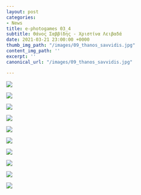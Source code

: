 ```yaml
---
layout: post
categories:
- News
title: e-photogames 03_4
subtitle: Θάνος Σαββίδης - Χριστίνα Λειβαδά
date: 2021-03-21 23:00:00 +0000
thumb_img_path: "/images/09_thanos_savvidis.jpg"
content_img_path: ''
excerpt: ''
canonical_url: "/images/09_thanos_savvidis.jpg"

---
```

![](/images/01_thanos_savvidis.jpg)

![](/images/02_christina_livada.jpg)

![](/images/03_thanos-savvidis.jpg)

![](/images/04_christina_livada.jpg)

![](/images/05_thanos_savvidis.jpg)

![](/images/06_christina_livada.jpg)

![](/images/07_thanos_savvidis.jpg)

![](/images/08_christina_livada.jpg)

![](/images/09_thanos_savvidis.jpg)

![](/images/10_cristina_livada.png)